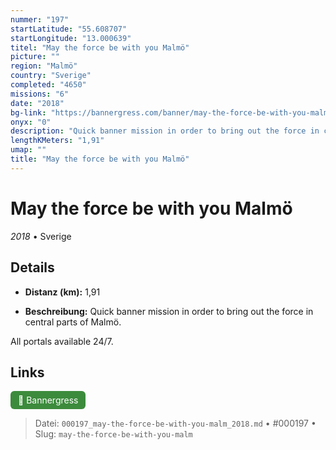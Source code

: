 ```yaml
---
nummer: "197"
startLatitude: "55.608707"
startLongitude: "13.000639"
titel: "May the force be with you Malmö"
picture: ""
region: "Malmö"
country: "Sverige"
completed: "4650"
missions: "6"
date: "2018"
bg-link: "https://bannergress.com/banner/may-the-force-be-with-you-malm%C3%B6-abe8"
onyx: "0"
description: "Quick banner mission in order to bring out the force in central parts of Malmö.\n\nAll portals available 24/7."
lengthKMeters: "1,91"
umap: ""
title: "May the force be with you Malmö"
---
```

# May the force be with you Malmö

*2018* • Sverige



## Details
- **Distanz (km):** 1,91



- **Beschreibung:** Quick banner mission in order to bring out the force in central parts of Malmö.

All portals available 24/7.


## Links
<div style="margin-top: 0.5em;">
<a href="https://bannergress.com/banner/may-the-force-be-with-you-malm%C3%B6-abe8" target="_blank" style="display:inline-block;margin-right:8px;padding:6px 12px;background-color:#3c8b3c;color:white;text-decoration:none;border-radius:6px;">🔗 Bannergress</a>

</div>


> Datei: `000197_may-the-force-be-with-you-malm_2018.md` • #000197 • Slug: `may-the-force-be-with-you-malm`
